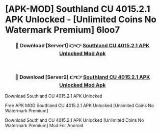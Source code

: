 # [APK-MOD] Southland CU 4015.2.1 APK Unlocked - [Unlimited Coins No Watermark Premium] 6loo7



<div align="center">
<h3>🔴 Download [Server1] 👉👉 <a href="https://momento.my/?title=Southland_CU_4015.2.1_APK_Unlocked">Southland CU 4015.2.1 APK Unlocked Mod Apk</a></h3><br>

<h3>🔴 Download [Server2] 👉👉 <a href="https://momento.my/?title=Southland_CU_4015.2.1_APK_Unlocked">Southland CU 4015.2.1 APK Unlocked Mod Apk</a></h3>
</div>



Download Southland CU 4015.2.1 APK Unlocked 

Free APK MOD Southland CU 4015.2.1 APK Unlocked [Unlimited Coins No Watermark Premium]

Download Southland CU 4015.2.1 APK Unlocked [Unlimited Coins No Watermark Premium] Mod For Android
